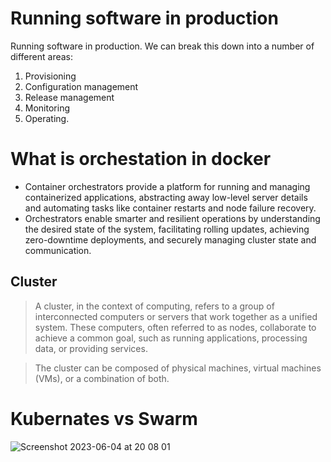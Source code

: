 # Running software in production

Running software in production. We can break this down into a number of different areas:
1. Provisioning
2. Configuration management
3. Release management
4. Monitoring 
5. Operating.

# What is orchestation in docker
- Container orchestrators provide a platform for running and managing containerized applications, abstracting away low-level server details and automating tasks like container restarts and node failure recovery.
- Orchestrators enable smarter and resilient operations by understanding the desired state of the system, facilitating rolling updates, achieving zero-downtime deployments, and securely managing cluster state and communication.


## Cluster
> A cluster, in the context of computing, refers to a group of interconnected computers or servers that work together as a unified system. These computers, often referred to as nodes, collaborate to achieve a common goal, such as running applications, processing data, or providing services.

>  The cluster can be composed of physical machines, virtual machines (VMs), or a combination of both.

# Kubernates vs Swarm
![Screenshot 2023-06-04 at 20 08 01](https://github.com/daniel-enqz/ruby-corners-100/assets/72522628/2c13164b-bd8d-4e89-a4ce-a5b9345a170f)
